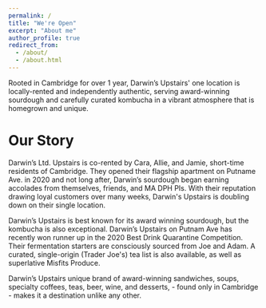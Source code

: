 ```yaml
---
permalink: /
title: "We're Open"
excerpt: "About me"
author_profile: true
redirect_from: 
  - /about/
  - /about.html
---
```


Rooted in Cambridge for over 1 year, Darwin’s Upstairs' one location is locally-rented and independently authentic, serving award-winning sourdough and carefully curated kombucha in a vibrant atmosphere that is homegrown and unique.

Our Story
======
Darwin’s Ltd. Upstairs is co-rented by Cara, Allie, and Jamie, short-time residents of Cambridge. They opened their flagship apartment on Putname Ave. in 2020 and not long after, Darwin’s sourdough began earning accolades from themselves, friends, and MA DPH PIs.  With their reputation drawing loyal customers over many weeks, Darwin's Upstairs is doubling down on their single location.

Darwin’s Upstairs is best known for its award winning sourdough, but the kombucha is also exceptional.  Darwin’s Upstairs on Putnam Ave has recently won runner up in the 2020 Best Drink Quarantine Competition.  Their fermentation starters are consciously sourced from Joe and Adam.  A curated, single-origin (Trader Joe's) tea list is also available, as well as superlative Misfits Produce.

Darwin’s Upstairs unique brand of award-winning sandwiches, soups, specialty coffees, teas, beer, wine, and desserts, - found only in Cambridge - makes it a destination unlike any other.

